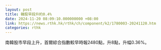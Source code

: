 ```yaml
---
layout: post
title: 韓股早段升約0.4%
date: 2024-11-20 08:09:10.000000000 +08:00
link: https://news.rthk.hk/rthk/ch/component/k2/1780003-20241120.htm
categories: rthk
---
```


南韓股市早段上升，首爾綜合指數較早時報2480點，升8點，升幅0.36%。
